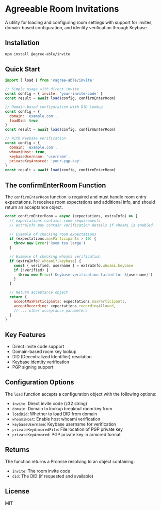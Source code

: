 # Agreeable Room Invitations 

A utility for loading and configuring room settings with support for invites, domain-based configuration, and identity verification through Keybase.

## Installation

```bash
npm install @agree-able/invite
```

## Quick Start

```javascript
import { load } from '@agree-able/invite'

// Simple usage with direct invite
const config = { invite: 'your-invite-code' }
const result = await load(config, confirmEnterRoom)

// Domain-based configuration with DID lookup
const config = { 
  domain: 'example.com',
  loadDid: true
}
const result = await load(config, confirmEnterRoom)

// With Keybase verification
const config = {
  domain: 'example.com',
  whoamiHost: true,
  keybaseUsername: 'username',
  privateKeyArmored: 'your-pgp-key'
}
const result = await load(config, confirmEnterRoom)
```

## The confirmEnterRoom Function

The `confirmEnterRoom` function is required and must handle room entry expectations. It receives room expectations and additional info, and should return an acceptance object.

```javascript
const confirmEnterRoom = async (expectations, extraInfo) => {
  // expectations contains room requirements
  // extraInfo may contain verification details if whoami is enabled
  
  // Example of checking room expectations
  if (expectations.maxParticipants > 10) {
    throw new Error('Room too large')
  }

  // Example of checking whoami verification
  if (extraInfo?.whoami?.keybase) {
    const { verified, username } = extraInfo.whoami.keybase
    if (!verified) {
      throw new Error(`Keybase verification failed for ${username}`)
    }
  }

  // Return acceptance object
  return {
    acceptMaxParticipants: expectations.maxParticipants,
    acceptRecording: expectations.recordingAllowed,
    // ... other acceptance parameters
  }
}
```

## Key Features

- Direct invite code support
- Domain-based room key lookup
- DID (Decentralized Identifier) resolution
- Keybase identity verification
- PGP signing support

## Configuration Options

The `load` function accepts a configuration object with the following options:

- `invite`: Direct invite code (z32 string)
- `domain`: Domain to lookup breakout room key from
- `loadDid`: Whether to load DID from domain
- `whoamiHost`: Enable host whoami verification
- `keybaseUsername`: Keybase username for verification
- `privateKeyArmoredFile`: File location of PGP private key
- `privateKeyArmored`: PGP private key in armored format

## Returns

The function returns a Promise resolving to an object containing:
- `invite`: The room invite code
- `did`: The DID (if requested and available)

## License

MIT
